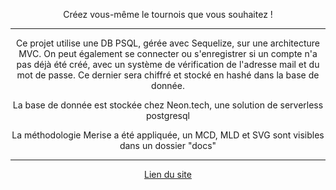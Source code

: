 <p align="center">Créez vous-même le tournois que vous souhaitez !</p>

---

<p align="center">Ce projet utilise une DB PSQL, gérée avec Sequelize, sur une architecture MVC. On peut également se connecter ou s'enregistrer si un compte n'a pas déjà été créé, avec un système de vérification de l'adresse mail et du mot de passe. Ce dernier sera chiffré et stocké en hashé dans la base de donnée.</p>

<p align="center">La base de donnée est stockée chez Neon.tech, une solution de serverless postgresql</p>

<p align="center">La méthodologie Merise a été appliquée, un MCD, MLD et SVG sont visibles dans un dossier "docs"</p>

---

<p align="center"><a href="https://mvc-architecture.onrender.com/" target="blank">Lien du site<a/></p>
